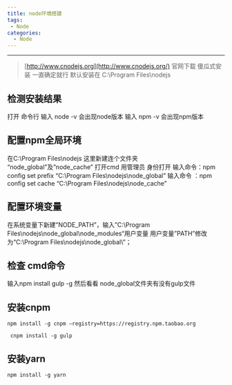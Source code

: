 ```yaml
---
title: node环境搭建
tags:
 - Node
categories:
  - Node 
---
```


---

>[http://www.cnodejs.org](http://www.cnodejs.org/) 官网下载 傻瓜式安装 一直确定就行 默认安装在 C:\Program Files\nodejs

<!-- more -->

## 检测安装结果

 打开 命令行 输入 node -v 会出现node版本 输入 npm -v 会出现npm版本

## 配置npm全局环境 

在C:\Program Files\nodejs 这里新建连个文件夹 “node_global”及”node_cache” 打开cmd 用管理员 身份打开 输入命令：npm config set prefix “C:\Program Files\nodejs\node_global” 输入命令 ：npm config set cache “C:\Program Files\nodejs\node_cache”

## 配置环境变量 

在系统变量下新建”NODE_PATH”，输入”C:\Program Files\nodejs\node_global\node_modules“用户变量 用户变量”PATH”修改为“C:\Program Files\nodejs\node_global\”；

## 检查 cmd命令

 输入npm install gulp -g 然后看看 node_global文件夹有没有gulp文件

## 安装cnpm

```
npm install -g cnpm –registry=https://registry.npm.taobao.org

 cnpm install -g gulp
```

## 安装yarn

```
npm install -g yarn
```



